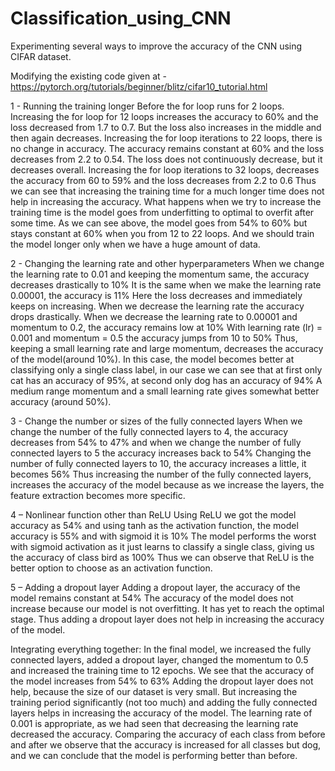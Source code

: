 # Classification_using_CNN
Experimenting several ways to improve the accuracy of the CNN using CIFAR dataset. 

Modifying the existing code given at - https://pytorch.org/tutorials/beginner/blitz/cifar10_tutorial.html

1 - Running the training longer
Before the for loop runs for 2 loops. Increasing the for loop for 12 loops increases the accuracy to
60% and the loss decreased from 1.7 to 0.7. But the loss also increases in the middle and then again 
decreases. Increasing the for loop iterations to 22 loops, there is no change in accuracy. The 
accuracy remains constant at 60% and the loss decreases from 2.2 to 0.54. The loss does not 
continuously decrease, but it decreases overall. Increasing the for loop iterations to 32 loops, 
decreases the accuracy from 60 to 59% and the loss decreases from 2.2 to 0.6 
Thus we can see that increasing the training time for a much longer time does not help in increasing 
the accuracy. What happens when we try to increase the training time is the model goes from 
underfitting to optimal to overfit after some time. As we can see above, the model goes from 54% to 
60% but stays constant at 60% when you from 12 to 22 loops. And we should train the model longer 
only when we have a huge amount of data. 

2 - Changing the learning rate and other hyperparameters
When we change the learning rate to 0.01 and keeping the momentum same, the accuracy 
decreases drastically to 10% It is the same when we make the learning rate 0.00001, the accuracy is 
11% Here the loss decreases and immediately keeps on increasing. When we decrease the learning 
rate the accuracy drops drastically. When we decrease the learning rate to 0.00001 and momentum 
to 0.2, the accuracy remains low at 10% With learning rate (lr) = 0.001 and momentum = 0.5 the 
accuracy jumps from 10 to 50%
Thus, keeping a small learning rate and large momentum, decreases the accuracy of the 
model(around 10%). In this case, the model becomes better at classifying only a single class label, in 
our case we can see that at first only cat has an accuracy of 95%, at second only dog has an accuracy 
of 94% A medium range momentum and a small learning rate gives somewhat better accuracy 
(around 50%). 

3 - Change the number or sizes of the fully connected layers
When we change the number of the fully connected layers to 4, the accuracy decreases from 54% to 
47% and when we change the number of fully connected layers to 5 the accuracy increases back to 
54% Changing the number of fully connected layers to 10, the accuracy increases a little, it becomes 
56% Thus increasing the number of the fully connected layers, increases the accuracy of the model 
because as we increase the layers, the feature extraction becomes more specific.

4 – Nonlinear function other than ReLU
Using ReLU we got the model accuracy as 54% and using tanh as the activation function, the model 
accuracy is 55% and with sigmoid it is 10% The model performs the worst with sigmoid activation as 
it just learns to classify a single class, giving us the accuracy of class bird as 100% Thus we can 
observe that ReLU is the better option to choose as an activation function.

5 – Adding a dropout layer
Adding a dropout layer, the accuracy of the model remains constant at 54% The accuracy of the 
model does not increase because our model is not overfitting. It has yet to reach the optimal stage. 
Thus adding a dropout layer does not help in increasing the accuracy of the model. 

Integrating everything together: 
In the final model, we increased the fully connected layers, added a dropout layer, changed the 
momentum to 0.5 and increased the training time to 12 epochs. We see that the accuracy of the 
model increases from 54% to 63% Adding the dropout layer does not help, because the size of our 
dataset is very small. But increasing the training period significantly (not too much) and adding the 
fully connected layers helps in increasing the accuracy of the model. The learning rate of 0.001 is 
appropriate, as we had seen that decreasing the learning rate decreased the accuracy. Comparing 
the accuracy of each class from before and after we observe that the accuracy is increased for all 
classes but dog, and we can conclude that the model is performing better than before.

